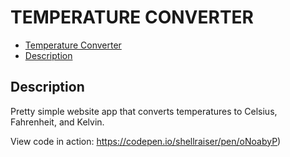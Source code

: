# TEMPERATURE CONVERTER

* [Temperature Converter](#temp-converter)
* [Description](#description)


## Description

Pretty simple website app that converts temperatures to Celsius, Fahrenheit, and Kelvin.

View code in action: https://codepen.io/shellraiser/pen/oNoabyP)
